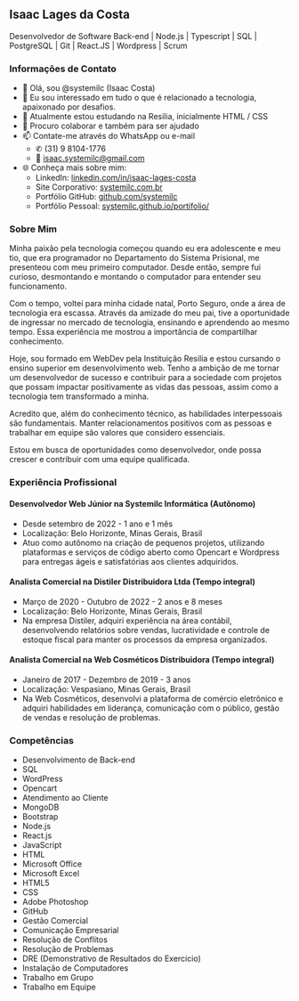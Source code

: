 ## Isaac Lages da Costa
Desenvolvedor de Software Back-end | Node.js | Typescript | SQL | PostgreSQL | Git | React.JS | Wordpress | Scrum

### Informações de Contato
- 👋 Olá, sou @systemilc (Isaac Costa)
- 👀 Eu sou interessado em tudo o que é relacionado a tecnologia, apaixonado por desafios.
- 🌱 Atualmente estou estudando na Resilia, inicialmente HTML / CSS
- 💞️ Procuro colaborar e também para ser ajudado
- 📫 Contate-me através do WhatsApp ou e-mail
  - ✆ (31) 9 8104-1776
  - 📧 isaac.systemilc@gmail.com
- 🌐 Conheça mais sobre mim:
  - LinkedIn: [linkedin.com/in/isaac-lages-costa](https://www.linkedin.com/in/isaac-lages-costa)
  - Site Corporativo: [systemilc.com.br](https://systemilc.com.br)
  - Portfólio GitHub: [github.com/systemilc](https://github.com/systemilc)
  - Portfólio Pessoal: [systemilc.github.io/portifolio/](https://systemilc.github.io/portifolio/) 

### Sobre Mim
Minha paixão pela tecnologia começou quando eu era adolescente e meu tio, que era programador no Departamento do Sistema Prisional, me presenteou com meu primeiro computador. Desde então, sempre fui curioso, desmontando e montando o computador para entender seu funcionamento.

Com o tempo, voltei para minha cidade natal, Porto Seguro, onde a área de tecnologia era escassa. Através da amizade do meu pai, tive a oportunidade de ingressar no mercado de tecnologia, ensinando e aprendendo ao mesmo tempo. Essa experiência me mostrou a importância de compartilhar conhecimento.

Hoje, sou formado em WebDev pela Instituição Resilia e estou cursando o ensino superior em desenvolvimento web. Tenho a ambição de me tornar um desenvolvedor de sucesso e contribuir para a sociedade com projetos que possam impactar positivamente as vidas das pessoas, assim como a tecnologia tem transformado a minha.

Acredito que, além do conhecimento técnico, as habilidades interpessoais são fundamentais. Manter relacionamentos positivos com as pessoas e trabalhar em equipe são valores que considero essenciais.

Estou em busca de oportunidades como desenvolvedor, onde possa crescer e contribuir com uma equipe qualificada.

### Experiência Profissional

#### Desenvolvedor Web Júnior na Systemilc Informática (Autônomo)
- Desde setembro de 2022 - 1 ano e 1 mês
- Localização: Belo Horizonte, Minas Gerais, Brasil
- Atuo como autônomo na criação de pequenos projetos, utilizando plataformas e serviços de código aberto como Opencart e Wordpress para entregas ágeis e satisfatórias aos clientes adquiridos.

#### Analista Comercial na Distiler Distribuidora Ltda (Tempo integral)
- Março de 2020 - Outubro de 2022 - 2 anos e 8 meses
- Localização: Belo Horizonte, Minas Gerais, Brasil
- Na empresa Distiler, adquiri experiência na área contábil, desenvolvendo relatórios sobre vendas, lucratividade e controle de estoque fiscal para manter os processos da empresa organizados.

#### Analista Comercial na Web Cosméticos Distribuidora (Tempo integral)
- Janeiro de 2017 - Dezembro de 2019 - 3 anos
- Localização: Vespasiano, Minas Gerais, Brasil
- Na Web Cosméticos, desenvolvi a plataforma de comércio eletrônico e adquiri habilidades em liderança, comunicação com o público, gestão de vendas e resolução de problemas.

### Competências
- Desenvolvimento de Back-end
- SQL
- WordPress
- Opencart
- Atendimento ao Cliente
- MongoDB
- Bootstrap
- Node.js
- React.js
- JavaScript
- HTML
- Microsoft Office
- Microsoft Excel
- HTML5
- CSS
- Adobe Photoshop
- GitHub
- Gestão Comercial
- Comunicação Empresarial
- Resolução de Conflitos
- Resolução de Problemas
- DRE (Demonstrativo de Resultados do Exercício)
- Instalação de Computadores
- Trabalho em Grupo
- Trabalho em Equipe
